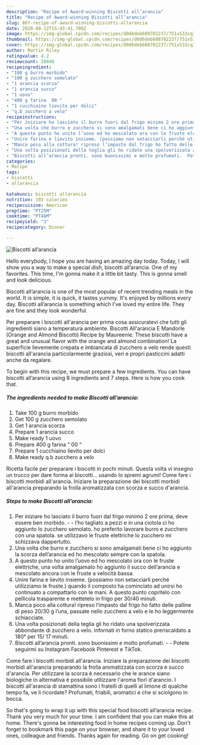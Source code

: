 ```yaml
---
description: "Recipe of Award-winning Biscotti all’arancia"
title: "Recipe of Award-winning Biscotti all’arancia"
slug: 867-recipe-of-award-winning-biscotti-allarancia
date: 2020-08-12T15:43:41.700Z
image: https://img-global.cpcdn.com/recipes/d0d6deb608782237/751x532cq70/biscotti-allarancia-recipe-main-photo.jpg
thumbnail: https://img-global.cpcdn.com/recipes/d0d6deb608782237/751x532cq70/biscotti-allarancia-recipe-main-photo.jpg
cover: https://img-global.cpcdn.com/recipes/d0d6deb608782237/751x532cq70/biscotti-allarancia-recipe-main-photo.jpg
author: Martin Riley
ratingvalue: 4.2
reviewcount: 28848
recipeingredient:
- "100 g burro morbido"
- "100 g zucchero semolato"
- "1 arancia scorza"
- "1 arancia succo"
- "1 uovo"
- "400 g farina  00 "
- "1 cucchiaino lievito per dolci"
- "q.b zucchero a velo"
recipeinstructions:
- "Per iniziare ho lasciato il burro fuori dal frigo minimo 2 ore prima, deve essere ben morbido.  l’ho tagliato a pezzi e in una ciotola ci ho aggiunto lo zucchero semolato. ho preferito lavorare burro e zucchero con una spatola. se utilizzavo le fruste elettriche lo zucchero mi schizzava dappertutto."
- "Una volta che burro e zucchero si sono amalgamati bene ci ho aggiunto la scorza dell’arancia ed ho mescolato sempre con la spatola."
- "A questo punto ho unito l’uovo ed ho mescolato ora con le fruste elettriche, una volta amalgamato ho aggiunto il succo dell’arancia e mescolato ancora con le fruste a velocità bassa."
- "Unire farina e lievito insieme. (possiamo non setacciarli perché utilizziamo le fruste.) quando il composto ha cominciato ad unirsi ho continuato a compattarlo con le mani. A questo punto copritelo con pellicola trasparente e mettetelo in frigo per 30/40 minuti."
- "Manca poco alla cottura! ripreso l’impasto dal frigo ho fatto delle palline di peso 20/30 g l’una, passate nello zucchero a velo e le ho leggermente schiacciate."
- "Una volta posizionati della teglia gli ho ridato una spolverizzata abbondante di zucchero a velo. infornati in forno statico preriscaldato a 180° per 15/ 17 minuti."
- "Biscotti all’arancia pronti. sono buonissimi e molto profumati.  Potete seguirmi su Instagram Facebook Pinterest e TikTok."
categories:
- Recipe
tags:
- biscotti
- allarancia

katakunci: biscotti allarancia 
nutrition: 193 calories
recipecuisine: American
preptime: "PT25M"
cooktime: "PT46M"
recipeyield: "3"
recipecategory: Dinner

---
```



![Biscotti all’arancia](https://img-global.cpcdn.com/recipes/d0d6deb608782237/751x532cq70/biscotti-allarancia-recipe-main-photo.jpg)

Hello everybody, I hope you are having an amazing day today. Today, I will show you a way to make a special dish, biscotti all’arancia. One of my favorites. This time, I'm gonna make it a little bit tasty. This is gonna smell and look delicious.

Biscotti all’arancia is one of the most popular of recent trending meals in the world. It is simple, it is quick, it tastes yummy. It's enjoyed by millions every day. Biscotti all’arancia is something which I've loved my entire life. They are fine and they look wonderful.

Per preparare i biscotti all&#39;arancia per prima cosa assicuratevi che tutti gli ingredienti siano a temperatura ambiente. Biscotti All&#39;arancia E Mandorle (Orange and Almond Biscotti) Recipe by Maureenie. These biscotti have a great and unusual flavor with the orange and almond combination! La superficie lievemente crepata e imbiancata di zucchero a velo rende questi biscotti all&#39;arancia particolarmente graziosi, veri e propri pasticcini adatti anche da regalare.


To begin with this recipe, we must prepare a few ingredients. You can have biscotti all’arancia using 8 ingredients and 7 steps. Here is how you cook that.

<!--inarticleads1-->

##### The ingredients needed to make Biscotti all’arancia:

1. Take 100 g burro morbido
1. Get 100 g zucchero semolato
1. Get 1 arancia scorza
1. Prepare 1 arancia succo
1. Make ready 1 uovo
1. Prepare 400 g farina “ 00 “
1. Prepare 1 cucchiaino lievito per dolci
1. Make ready q.b zucchero a velo


Ricetta facile per preparare i biscotti in pochi minuti. Questa volta vi insegno un trucco per dare forma ai biscotti… usando lo spremi agrumi! Come fare i biscotti morbidi all&#39;arancia. Iniziare la preparazione dei biscotti morbidi all&#39;arancia preparando la frolla aromatizzata con scorza e succo d&#39;arancia. 

<!--inarticleads2-->

##### Steps to make Biscotti all’arancia:

1. Per iniziare ho lasciato il burro fuori dal frigo minimo 2 ore prima, deve essere ben morbido. -  - l’ho tagliato a pezzi e in una ciotola ci ho aggiunto lo zucchero semolato. ho preferito lavorare burro e zucchero con una spatola. se utilizzavo le fruste elettriche lo zucchero mi schizzava dappertutto.
1. Una volta che burro e zucchero si sono amalgamati bene ci ho aggiunto la scorza dell’arancia ed ho mescolato sempre con la spatola.
1. A questo punto ho unito l’uovo ed ho mescolato ora con le fruste elettriche, una volta amalgamato ho aggiunto il succo dell’arancia e mescolato ancora con le fruste a velocità bassa.
1. Unire farina e lievito insieme. (possiamo non setacciarli perché utilizziamo le fruste.) quando il composto ha cominciato ad unirsi ho continuato a compattarlo con le mani. A questo punto copritelo con pellicola trasparente e mettetelo in frigo per 30/40 minuti.
1. Manca poco alla cottura! ripreso l’impasto dal frigo ho fatto delle palline di peso 20/30 g l’una, passate nello zucchero a velo e le ho leggermente schiacciate.
1. Una volta posizionati della teglia gli ho ridato una spolverizzata abbondante di zucchero a velo. infornati in forno statico preriscaldato a 180° per 15/ 17 minuti.
1. Biscotti all’arancia pronti. sono buonissimi e molto profumati. -  - Potete seguirmi su Instagram Facebook Pinterest e TikTok.


Come fare i biscotti morbidi all&#39;arancia. Iniziare la preparazione dei biscotti morbidi all&#39;arancia preparando la frolla aromatizzata con scorza e succo d&#39;arancia. Per utilizzare la scorza è necessario che le arance siano biologiche in alternativa è possibile utilizzare l&#39;aroma fiori d&#39;arancio. I biscotti all&#39;arancia di stamattina sono i fratelli di quelli al limone di qualche tempo fa, ve li ricordate? Profumati, friabili, aromatici e che si sciolgono in bocca. 

So that's going to wrap it up with this special food biscotti all’arancia recipe. Thank you very much for your time. I am confident that you can make this at home. There's gonna be interesting food in home recipes coming up. Don't forget to bookmark this page on your browser, and share it to your loved ones, colleague and friends. Thanks again for reading. Go on get cooking!
